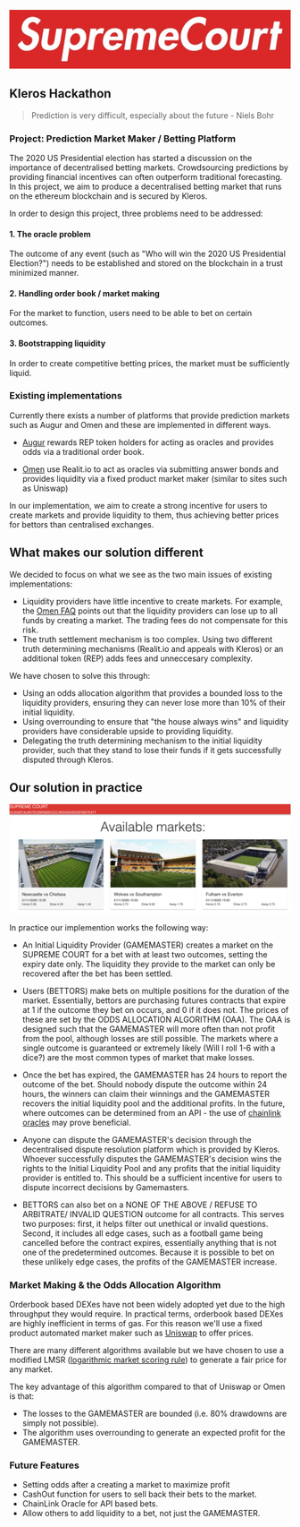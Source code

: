 
<p align="center">
	  <img src="/img/supremecourt.png">
</p>

## Kleros Hackathon

> Prediction is very difficult, especially about the future - Niels Bohr

### Project: Prediction Market Maker / Betting Platform

The 2020 US Presidential election has started a discussion on the importance of decentralised betting markets. Crowdsourcing predictions by providing financial incentives can often outperform traditional forecasting. In this project, we aim to produce a decentralised betting market that runs on the ethereum blockchain and is secured by Kleros.

In order to design this project, three problems need to be addressed:

#### 1. The oracle problem
The outcome of any event (such as "Who will win the 2020 US Presidential Election?") needs to be established and stored on the blockchain in a trust minimized manner.

#### 2. Handling order book / market making
For the market to function, users need to be able to bet on certain outcomes.

#### 3. Bootstrapping liquidity
In order to create competitive betting prices, the market must be sufficiently liquid. 

### Existing implementations

Currently there exists a number of platforms that provide prediction markets such as Augur and Omen and these are implemented in different ways.

- [Augur](https://augur.net) rewards REP token holders for acting as oracles and provides odds via a traditional order book.

- [Omen](https://omen.eth.link/#/liquidity/curation-source/Any) use Realit.io to act as oracles via submitting answer bonds and provides liquidity via a fixed product market maker (similar to sites such as Uniswap)

In our implementation, we aim to create a strong incentive for users to create markets and provide liquidity to them, thus achieving better prices for bettors than centralised exchanges.

## What makes our solution different

We decided to focus on what we see as the two main issues of existing implementations: 

- Liquidity providers have little incentive to create markets. For example, the [Omen FAQ](https://omen.eth.link/faq.pdf) points out that the liquidity providers can lose up to all funds by creating a market. The trading fees do not compensate for this risk.  
- The truth settlement mechanism is too complex. Using two different truth determining mechanisms (Realit.io and appeals with Kleros) or an additional token (REP) adds fees and unneccesary complexity.

We have chosen to solve this through: 

- Using an odds allocation algorithm that provides a bounded loss to the liquidity providers, ensuring they can never lose more than 10% of their initial liquidity. 
- Using overrounding to ensure that "the house always wins" and liquidity providers have considerable upside to providing liquidity. 
- Delegating the truth determining mechanism to the initial liquidity provider, such that they stand to lose their funds if it gets successfully disputed through Kleros. 


## Our solution in practice

<p align="center">
	  <img src="/img/sneekPeak.png">
</p>


In practice our implemention works the following way:

- An Initial Liquidity Provider (GAMEMASTER) creates a market on the SUPREME COURT for a bet with at least two outcomes, setting the expiry date only. The liquidity they provide to the market can only be recovered after the bet has been settled.

- Users (BETTORS) make bets on multiple positions for the duration of the market. Essentially, bettors are purchasing futures contracts that expire at 1 if the outcome they bet on occurs, and 0 if it does not. The prices of these are set by the ODDS ALLOCATION ALGORITHM (OAA). The OAA is designed such that the GAMEMASTER will more often than not profit from the pool, although losses are still possible. The markets where a single outcome is guaranteed or extremely likely (Will I roll 1-6 with a dice?) are the most common types of market that make losses.


- Once the bet has expired, the GAMEMASTER has 24 hours to report the outcome of the bet. Should nobody dispute the outcome within 24 hours, the winners can claim their winnings and the GAMEMASTER recovers the initial liquidity pool and the additional profits. In the future, where outcomes can be determined from an API - the use of [chainlink oracles](https://chain.link) may prove beneficial.

- Anyone can dispute the GAMEMASTER's decision through the decentralised dispute resolution platform which is provided by Kleros. Whoever successfully disputes the GAMEMASTER's decision wins the rights to the Initial Liquidity Pool and any profits that the initial liquidity provider is entitled to. This should be a sufficient incentive for users to dispute incorrect decisions by Gamemasters. 

- BETTORS can also bet on a NONE OF THE ABOVE / REFUSE TO ARBITRATE/ INVALID QUESTION outcome for all contracts. This serves two purposes: first, it helps filter out unethical or invalid questions. Second, it includes all edge cases, such as a football game being cancelled before the contract expires, essentially anything that is not one of the predetermined outcomes. Because it is possible to bet on these unlikely edge cases, the profits of the GAMEMASTER increase.


### Market Making & the Odds Allocation Algorithm

Orderbook based DEXes have not been widely adopted yet due to the high throughput they would require. In practical terms, orderbook based DEXes are highly inefficient in terms of gas. For this reason we'll use a fixed product automated market maker such as [Uniswap](https://app.uniswap.org/#/swap) to offer prices. 

There are many different algorithms available but we have chosen to use a modified LMSR ([logarithmic market scoring rule](https://www.cs.cmu.edu/~./sandholm/liquidity-sensitive%20automated%20market%20maker.teac.pdf)) to generate a fair price for any market.

The key advantage of this algorithm compared to that of Uniswap or Omen is that: 
- The losses to the GAMEMASTER are bounded (i.e. 80% drawdowns are simply not possible). 
- The algorithm uses overrounding to generate an expected profit for the GAMEMASTER. 

### Future Features

- Setting odds after a creating a market to maximize profit
- CashOut function for users to sell back their bets to the market.
- ChainLink Oracle for API based bets. 
- Allow others to add liquidity to a bet, not just the GAMEMASTER. 







